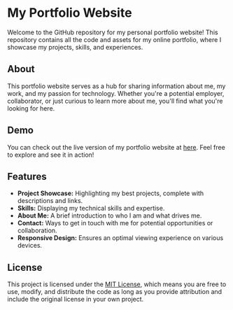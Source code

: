# My Portfolio Website

Welcome to the GitHub repository for my personal portfolio website! This repository contains all the code and assets for my online portfolio, where I showcase my projects, skills, and experiences.

## About

This portfolio website serves as a hub for sharing information about me, my work, and my passion for technology. Whether you're a potential employer, collaborator, or just curious to learn more about me, you'll find what you're looking for here.

## Demo

You can check out the live version of my portfolio website at [here](https://www.a1x5h04.github.io). Feel free to explore and see it in action!

## Features

- **Project Showcase:** Highlighting my best projects, complete with descriptions and links.
- **Skills:** Displaying my technical skills and expertise.
- **About Me:** A brief introduction to who I am and what drives me.
- **Contact:** Ways to get in touch with me for potential opportunities or collaboration.
- **Responsive Design:** Ensures an optimal viewing experience on various devices.

## License

This project is licensed under the [MIT License](LICENSE), which means you are free to use, modify, and distribute the code as long as you provide attribution and include the original license in your own project.